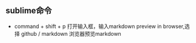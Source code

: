 ## sublime命令
- command + shift + p 打开输入框，输入markdown preview in browser,选择 github / markdown 浏览器预览markdown
